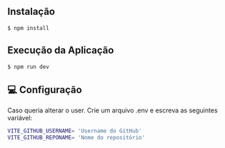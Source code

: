 ## Instalação

```bash
$ npm install
```

## Execução da Aplicação

```bash
$ npm run dev
```

## 💻 Configuração

Caso queria alterar o user. Crie um arquivo .env e escreva as seguintes variável:
```bash
VITE_GITHUB_USERNAME= 'Username do GitHub'
VITE_GITHUB_REPONAME= 'Nome do repositório'
```
